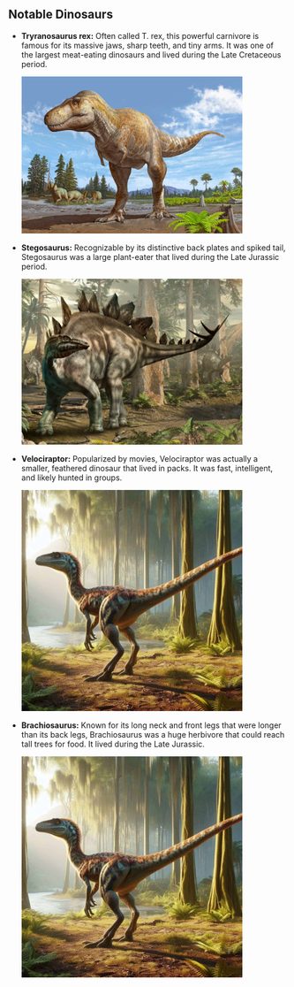 ## Notable Dinosaurs
- **Tryranosaurus rex:** Often called T. rex, this powerful carnivore is famous for its massive jaws, sharp teeth, and tiny arms. It was one of the largest meat-eating dinosaurs and lived during the Late Cretaceous period.

   <img src="11tb-trex-cousin-01-tjkc-superJumbo.jpg" alt="Image description" width="400"/>

- **Stegosaurus:** Recognizable by its distinctive back plates and spiked tail, Stegosaurus was a large plant-eater that lived during the Late Jurassic period.

    <img src="1583192893524.png" alt="Image description" width="400"/>

- **Velociraptor:** Popularized by movies, Velociraptor was actually a smaller, feathered dinosaur that lived in packs. It was fast, intelligent, and likely hunted in groups.

     <img src="Velociraptor.jpeg" alt="Image description" width="400"/>

- **Brachiosaurus:** Known for its long neck and front legs that were longer than its back legs, Brachiosaurus was a huge herbivore that could reach tall trees for food. It lived during the Late Jurassic.
  
     <img src="Velociraptor.jpeg" alt="Image description" width="400"/>
